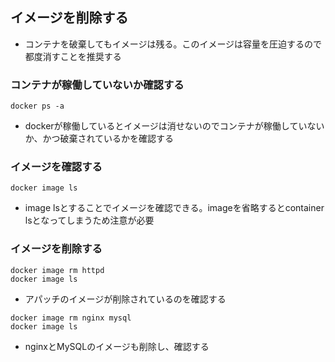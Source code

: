 ## イメージを削除する

* コンテナを破棄してもイメージは残る。このイメージは容量を圧迫するので都度消すことを推奨する

### コンテナが稼働していないか確認する
```
docker ps -a
```
* dockerが稼働しているとイメージは消せないのでコンテナが稼働していないか、かつ破棄されているかを確認する

### イメージを確認する
```
docker image ls
```
* image lsとすることでイメージを確認できる。imageを省略するとcontainer lsとなってしまうため注意が必要

### イメージを削除する
```
docker image rm httpd
docker image ls
```
* アパッチのイメージが削除されているのを確認する

```
docker image rm nginx mysql
docker image ls
```
* nginxとMySQLのイメージも削除し、確認する